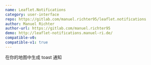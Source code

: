 ```yaml
---
name: Leaflet.Notifications
category: user-interface
repo: https://gitlab.com/manuel.richter95/leaflet.notifications
author: Manuel Richter
author-url: https://gitlab.com/manuel.richter95
demo: http://leaflet-notifications.manuel-ri.de/
compatible-v0:
compatible-v1: true
---
```


在你的地图中生成 toast 通知
